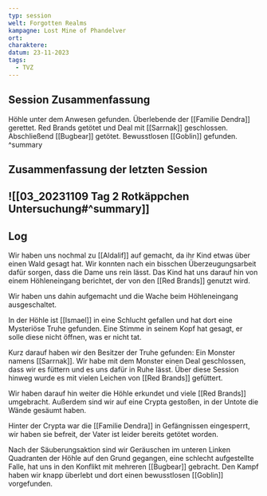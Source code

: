 ```yaml
---
typ: session
welt: Forgotten Realms
kampagne: Lost Mine of Phandelver
ort: 
charaktere: 
datum: 23-11-2023
tags:
  - TVZ
---
```

## Session Zusammenfassung
Höhle unter dem Anwesen gefunden. Überlebende der [[Familie Dendra]] gerettet. Red Brands getötet und Deal mit [[Sarrnak]] geschlossen. Abschließend [[Bugbear]] getötet. Bewusstlosen [[Goblin]] gefunden.
^summary

## Zusammenfassung der letzten Session
![[03_20231109 Tag 2 Rotkäppchen Untersuchung#^summary]]
---

## Log

Wir haben uns nochmal zu [[Aldalif]] auf gemacht, da ihr Kind etwas über einen Wald gesagt hat. Wir konnten nach ein bisschen Überzeugungsarbeit dafür sorgen, dass die Dame uns rein lässt. Das Kind hat uns darauf hin von einem Höhleneingang berichtet, der von den [[Red Brands]] genutzt wird.

Wir haben uns dahin aufgemacht und die Wache beim Höhleneingang ausgeschaltet.

In der Höhle ist [[Ismael]] in eine Schlucht gefallen und hat dort eine Mysteriöse Truhe gefunden. Eine Stimme in seinem Kopf hat gesagt, er solle diese nicht öffnen, was er nicht tat.

Kurz darauf haben wir den Besitzer der Truhe gefunden: Ein Monster namens [[Sarrnak]]. Wir habe mit dem Monster einen Deal geschlossen, dass wir es füttern und es uns dafür in Ruhe lässt. Über diese Session hinweg wurde es mit vielen Leichen von [[Red Brands]] gefüttert.

Wir haben darauf hin weiter die Höhle erkundet und viele [[Red Brands]] umgebracht. Außerdem sind wir auf eine Crypta gestoßen, in der Untote die Wände gesäumt haben.

Hinter der Crypta war die [[Familie Dendra]] in Gefängnissen eingesperrt, wir haben sie befreit, der Vater ist leider bereits getötet worden.

Nach der Säuberungsaktion sind wir Geräuschen im unteren Linken Quadranten der Höhle auf den Grund gegangen, eine schlecht aufgestellte Falle, hat uns in den Konflikt mit mehreren [[Bugbear]] gebracht. Den Kampf haben wir knapp überlebt und dort einen bewusstlosen [[Goblin]] vorgefunden.
